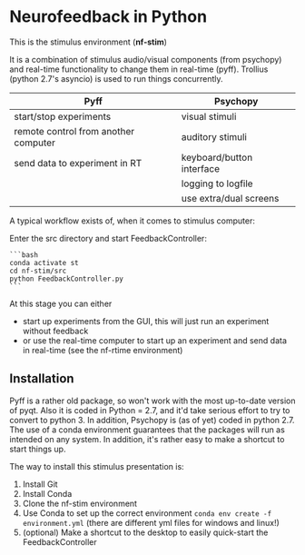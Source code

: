 Neurofeedback in Python
=======================

This is the stimulus environment (**nf-stim**)


It is a combination of stimulus audio/visual components (from psychopy) and real-time functionality to change them in real-time (pyff). Trollius (python 2.7's asyncio) is used to run things concurrently.


| Pyff| Psychopy  |
|----------|------|
| start/stop experiments | visual stimuli |
| remote control from another computer | auditory stimuli |
| send data to experiment in RT | keyboard/button interface |
| | logging to logfile |
| |use extra/dual screens |


A typical workflow exists of, when it comes to stimulus computer:

Enter the src directory and start FeedbackController:

    ```bash
    conda activate st
    cd nf-stim/src
    python FeedbackController.py
    ```
At this stage you can either 
 - start up experiments from the GUI, this will just run an experiment without feedback
  - or use the real-time computer to start up an experiment and send data in real-time (see the nf-rtime environment)


Installation
------------

Pyff is a rather old package, so won't work with the most up-to-date version of pyqt. Also it is coded in Python = 2.7, and it'd take serious effort to try to convert to python 3. In addition, Psychopy is (as of yet) coded in python 2.7. The use of a conda environment guarantees that the packages will run as intended on any system. In addition, it's rather easy to make a shortcut to start things up.

The way to install this stimulus presentation is:

1. Install Git
2. Install Conda
3. Clone the nf-stim environment
4. Use Conda to set up the correct environment `conda env create -f environment.yml` (there are different yml files for windows and linux!)
5. (optional) Make a shortcut to the desktop to easily quick-start the FeedbackController
















